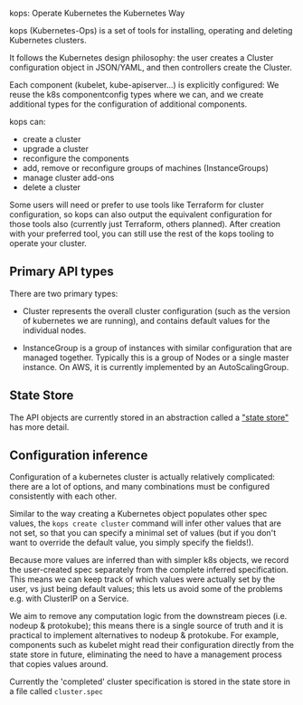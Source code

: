 kops: Operate Kubernetes the Kubernetes Way

kops (Kubernetes-Ops) is a set of tools for installing, operating and deleting Kubernetes clusters.

It follows the Kubernetes design philosophy: the user creates a Cluster configuration object in JSON/YAML,
and then controllers create the Cluster.

Each component (kubelet, kube-apiserver...) is explicitly configured: We reuse the k8s componentconfig types
where we can, and we create additional types for the configuration of additional components.

kops can:

* create a cluster
* upgrade a cluster
* reconfigure the components
* add, remove or reconfigure groups of machines (InstanceGroups)
* manage cluster add-ons
* delete a cluster

Some users will need or prefer to use tools like Terraform for cluster configuration,
so kops can also output the equivalent configuration for those tools also (currently just Terraform, others
planned).  After creation with your preferred tool, you can still use the rest of the kops tooling to operate
your cluster.

## Primary API types

There are two primary types:

* Cluster represents the overall cluster configuration (such as the version of kubernetes we are running), and contains default values for the individual nodes.

* InstanceGroup is a group of instances with similar configuration that are managed together.
  Typically this is a group of Nodes or a single master instance.  On AWS, it is currently implemented by an AutoScalingGroup.

## State Store

The API objects are currently stored in an abstraction called a ["state store"](/state.md) has more detail.

## Configuration inference

Configuration of a kubernetes cluster is actually relatively complicated: there are a lot of options, and many combinations
must be configured consistently with each other.

Similar to the way creating a Kubernetes object populates other spec values, the `kops create cluster` command will infer other values
that are not set, so that you can specify a minimal set of values (but if you don't want to override the default value, you simply specify the fields!).

Because more values are inferred than with simpler k8s objects, we record the user-created spec separately from the
complete inferred specification.  This means we can keep track of which values were actually set by the user, vs just being
default values; this lets us avoid some of the problems e.g. with ClusterIP on a Service.

We aim to remove any computation logic from the downstream pieces (i.e. nodeup & protokube); this means there is a
single source of truth and it is practical to implement alternatives to nodeup & protokube.  For example, components
such as kubelet might read their configuration directly from the state store in future, eliminating the need to
have a management process that copies values around.

Currently the 'completed' cluster specification is stored in the state store in a file called `cluster.spec`

